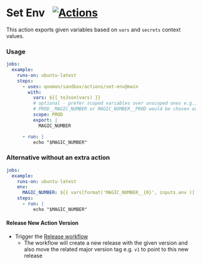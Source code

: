 # Set Env &nbsp; [![Actions](https://img.shields.io/badge/qoomon-GitHub%20Actions-blue)](https://github.com/qoomon/actions)

This action exports given variables based on `vars` and `secrets` context values.

### Usage
```yaml
jobs:
  example:
    runs-on: ubuntu-latest
    steps:
      - uses: qoomon/sandbox/actions/set-env@main
        with:
          vars: ${{ toJson(vars) }}
          # optional - prefer scoped variables over unscoped ones e.g.,
          # PROD__MAGIC_NUMBER or MAGIC_NUMBER__PROD would be chosen over MAGIC_NUMBER
          scope: PROD
          export: |
            MAGIC_NUMBER

      - run: |
          echo "$MAGIC_NUMBER"
```

### Alternative without an extra action
```yaml
jobs:
  example:
    runs-on: ubuntu-latest
    env:
      MAGIC_NUMBER: ${{ vars[format('MAGIC_NUMBER__{0}', inputs.env )] }}
    steps:
      - run: |
          echo "$MAGIC_NUMBER"
```


#### Release New Action Version
- Trigger the [Release workflow](../../actions/workflows/release.yaml)
  - The workflow will create a new release with the given version and also move the related major version tag e.g. `v1` to point to this new release
